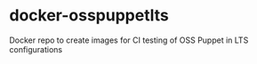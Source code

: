 # docker-osspuppetlts

Docker repo to create images for CI testing of OSS Puppet in LTS configurations
